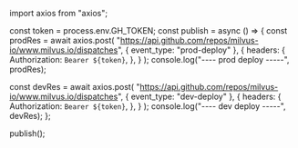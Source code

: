 import axios from "axios";

const token = process.env.GH_TOKEN;
const publish = async () => {
  const prodRes = await axios.post(
    "https://api.github.com/repos/milvus-io/www.milvus.io/dispatches",
    { event_type: "prod-deploy" },
    {
      headers: {
        Authorization: `Bearer ${token}`,
      },
    }
  );
  console.log("---- prod deploy -----", prodRes);

  const devRes = await axios.post(
    "https://api.github.com/repos/milvus-io/www.milvus.io/dispatches",
    { event_type: "dev-deploy" },
    {
      headers: {
        Authorization: `Bearer ${token}`,
      },
    }
  );
  console.log("---- dev deploy -----", devRes);
};

publish();
